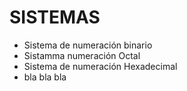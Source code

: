 # SISTEMAS
 
 - Sistema de numeración binario
 - Sistamma numeración Octal
 - Sistema de numeración Hexadecimal 
 - bla bla bla